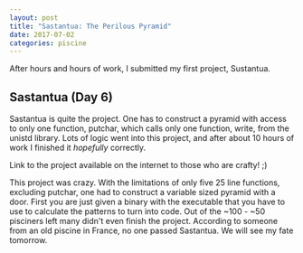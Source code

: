 ```yaml
---
layout: post
title: "Sastantua: The Perilous Pyramid"
date: 2017-07-02
categories: piscine
---
```


After hours and hours of work, I submitted my first project, Sustantua.

## Sastantua (Day 6)
Sastantua is quite the project. One has to construct a pyramid with access to only one function, putchar, which calls only one function, write, from the unistd library. Lots of logic went into this project, and after about 10 hours of work I finished it _hopefully_ correctly.

Link to the project available on the internet to those who are crafty! ;)

This project was crazy. With the limitations of only five 25 line functions, excluding putchar, one had to construct a variable sized pyramid with a door. First you are just given a binary with the executable that you have to use to calculate the patterns to turn into code. Out of the ~100 - ~50 pisciners left many didn't even finish the project. According to someone from an old piscine in France, no one passed Sastantua. We will see my fate tomorrow.